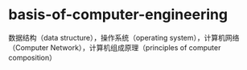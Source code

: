 # basis-of-computer-engineering
数据结构（data structure），操作系统（operating system），计算机网络（Computer Network），计算机组成原理（principles of computer composition）
